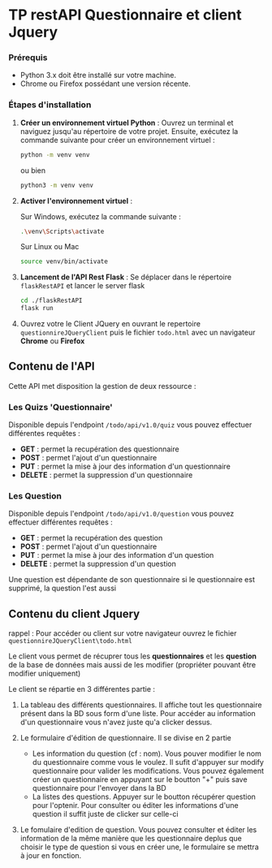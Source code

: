# TP restAPI Questionnaire et client Jquery

### Prérequis
- Python 3.x doit être installé sur votre machine.
- Chrome ou Firefox possédant une version récente.

### Étapes d'installation

1. **Créer un environnement virtuel Python** :
   Ouvrez un terminal et naviguez jusqu'au répertoire de votre projet. Ensuite, exécutez la commande suivante pour créer un environnement virtuel :

   ```sh
   python -m venv venv
   ```
    ou bien 
    ```sh
   python3 -m venv venv
   ```

2. **Activer l'environnement virtuel** :

    Sur Windows, exécutez la commande suivante :

    ```sh
    .\venv\Scripts\activate
    ```

    Sur Linux ou Mac
    ```sh 
    source venv/bin/activate
    ```

3. **Lancement de l'API Rest Flask** : 
    Se déplacer dans le répertoire `flaskRestAPI` et lancer le server flask 

    ```sh
    cd ./flaskRestAPI
    flask run
    ```

4. Ouvrez votre le Client JQuery en ouvrant le repertoire `questionnireJQueryClient`
   puis le fichier `todo.html` avec un navigateur **Chrome** ou **Firefox**

## Contenu de l'API

Cette API met disposition la gestion de deux ressource : 

### Les Quizs 'Questionnaire' 

Disponible depuis l'endpoint `/todo/api/v1.0/quiz` vous pouvez effectuer différentes requêtes : 

- **GET** : permet la recupération des questionnaire
- **POST** : permet l'ajout d'un questionnaire 
- **PUT** : permet la mise à jour des information d'un questionnaire
- **DELETE** : permet la suppression d'un questionnaire

### Les Question 

Disponible depuis l'endpoint `/todo/api/v1.0/question` vous pouvez effectuer différentes requêtes :

- **GET** : permet la recupération des question
- **POST** : permet l'ajout d'un questionnaire
- **PUT** : permet la mise à jour des information d'un question
- **DELETE** : permet la suppression d'un question

Une question est dépendante de son questionnaire si le questionnaire est supprimé, la question l'est aussi

## Contenu du client Jquery

rappel : Pour accéder ou client sur votre navigateur ouvrez le fichier `questionnireJQueryClient\todo.html`

Le client vous permet de récuprer tous les **questionnaires** et les **question** de la base de données 
mais aussi de les modifier (propriéter pouvant être modifier uniquement)

Le client se répartie en 3 différentes partie : 

1. La tableau des différents questionnaires. Il affiche tout les questionnaire présent dans la BD sous form d'une liste. 
Pour accéder au information d'un questionnaire vous n'avez juste qu'a clicker dessus.

2. Le formulaire d'édition de questionnaire. Il se divise en 2 partie
   
   - Les information du question (cf : nom). Vous pouver modifier le nom du questionnaire comme vous le voulez. 
   Il sufit d'appuyer sur modify questionnaire pour valider les modifications. Vous pouvez également créer un questionnaire 
   en appuyant sur le boutton "+" puis save questionnaire pour l'envoyer dans la BD
   - La listes des questions. Appuyer sur le boutton récupérer question pour l'optenir. Pour consulter ou éditer les informations
   d'une question il suffit juste de clicker sur celle-ci

3. Le fomulaire d'edition de question. Vous pouvez consulter et éditer les information de la même manière que les questionnaire deplus 
   que choisir le type de question si vous en créer une, le formulaire se mettra à jour en fonction.